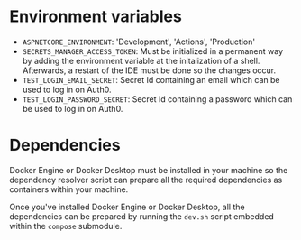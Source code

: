 # Environment variables

* `ASPNETCORE_ENVIRONMENT`: 'Development', 'Actions', 'Production'
* `SECRETS_MANAGER_ACCESS_TOKEN`: Must be initialized in a permanent way by adding the environment variable at the initalization of a shell. Afterwards, a restart of the IDE must be done so the changes occur.
* `TEST_LOGIN_EMAIL_SECRET`: Secret Id containing an email which can be used to log in on Auth0.
* `TEST_LOGIN_PASSWORD_SECRET`: Secret Id containing a password which can be used to log in on Auth0.

# Dependencies

Docker Engine or Docker Desktop must be installed in your machine so the dependency resolver script can prepare all the required dependencies as containers within your machine.

Once you've installed Docker Engine or Docker Desktop, all the dependencies can be prepared by running the `dev.sh` script embedded within the `compose` submodule.